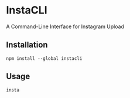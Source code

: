 # InstaCLI

A Command-Line Interface for Instagram Upload

## Installation

```shell
npm install --global instacli
```

## Usage

```shell
insta
```
